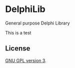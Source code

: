 DelphiLib
==========

General purpose Delphi Library

This is a test

License
-------

[GNU GPL version 3](http://www.gnu.org/licenses/gpl-3.0.en.html).
